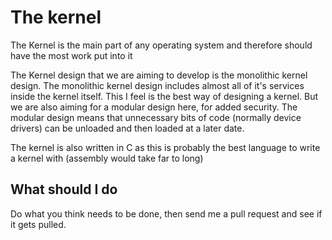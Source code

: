 # The kernel

The Kernel is the main part of any operating system and therefore should have the most work put into it

The Kernel design that we are aiming to develop is the monolithic kernel design. The monolithic kernel design includes almost all of it's services inside the kernel itself. This I feel is the best way of designing a kernel. But we are also aiming for a modular design here, for added security. The modular design means that unnecessary bits of code (normally device drivers) can be unloaded and then loaded at a later date.

The kernel is also written in C as this is probably the best language to write a kernel with (assembly would take far to long)

## What should I do
Do what you think needs to be done, then send me a pull request and see if it gets pulled.
